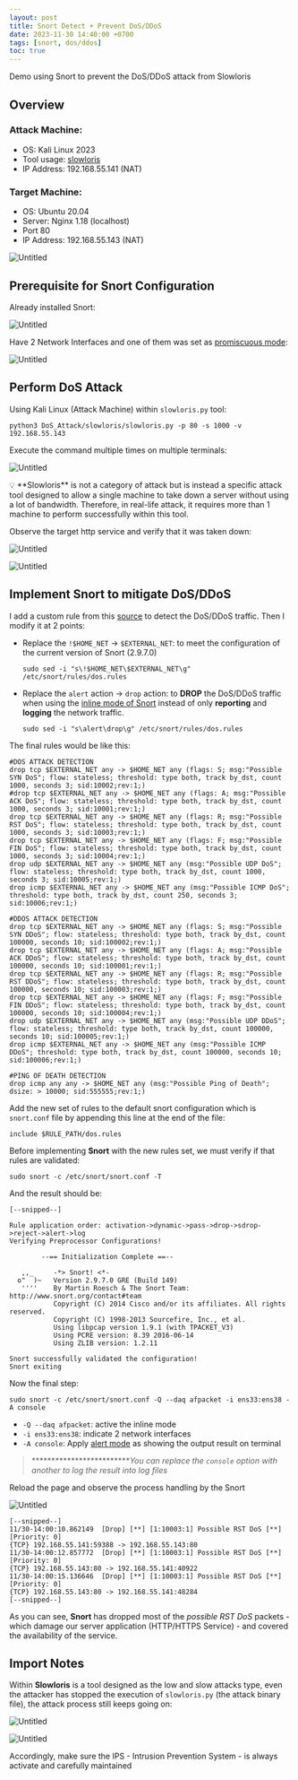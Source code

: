 ```yaml
---
layout: post
title: Snort Detect + Prevent DoS/DDoS
date: 2023-11-30 14:40:00 +0700
tags: [snort, dos/ddos]
toc: true
---
```


<p class="message">Demo using Snort to prevent the DoS/DDoS attack from Slowloris</p>

## Overview

### Attack Machine:

- OS: Kali Linux 2023
- Tool usage: [slowloris](https://github.com/gkbrk/slowloris)
- IP Address: 192.168.55.141 (NAT)

### Target Machine:

- OS: Ubuntu 20.04
- Server: Nginx 1.18 (localhost)
- Port 80
- IP Address: 192.168.55.143 (NAT)

![Untitled](/mhuy_notes/assets/Snort%20Detect%20and%20Prevent%20DoS_DDoS/Untitled.png)

## Prerequisite for Snort Configuration

Already installed Snort:

![Untitled](/mhuy_notes/assets/Snort%20Detect%20and%20Prevent%20DoS_DDoS/Untitled%201.png)

Have 2 Network Interfaces and one of them was set as [promiscuous mode](https://www.thegeekdiary.com/how-to-configure-interface-in-promiscuous-mode-in-centos-rhel/): 

![Untitled](/mhuy_notes/assets/Snort%20Detect%20and%20Prevent%20DoS_DDoS/Untitled%202.png)

## Perform DoS Attack

Using Kali Linux (Attack Machine) within `slowloris.py` tool:

```
python3 DoS_Attack/slowloris/slowloris.py -p 80 -s 1000 -v 192.168.55.143
```

Execute the command multiple times on multiple terminals:

![Untitled](/mhuy_notes/assets/Snort%20Detect%20and%20Prevent%20DoS_DDoS/Untitled%203.png)

<aside>
💡 **Slowloris** is not a category of attack but is instead a specific attack tool designed to allow a single machine to take down a server without using a lot of bandwidth. Therefore, in real-life attack, it requires more than 1 machine to perform successfully within this tool.

</aside>

Observe the target http service and verify that it was taken down:

![Untitled](/mhuy_notes/assets/Snort%20Detect%20and%20Prevent%20DoS_DDoS/Untitled%204.png)

![Untitled](/mhuy_notes/assets/Snort%20Detect%20and%20Prevent%20DoS_DDoS/Untitled%205.png)

## Implement Snort to mitigate DoS/DDoS

I add a custom rule from this [source](https://raw.githubusercontent.com/maj0rmil4d/snort-ddos-mitigation/main/dos.rules) to detect the DoS/DDoS traffic. Then I modify it at 2 points:

- Replace the `!$HOME_NET` → `$EXTERNAL_NET`: to meet the configuration of the current version of Snort (2.9.7.0)
    
    ```
    sudo sed -i "s\!$HOME_NET\$EXTERNAL_NET\g" /etc/snort/rules/dos.rules
    ```
    
- Replace the `alert` action → `drop` action: to **DROP** the DoS/DDoS traffic when using the [inline mode of Snort](https://sublimerobots.com/2016/02/snort-ips-inline-mode-on-ubuntu/) instead of only **reporting** and **logging** the network traffic.
    
    ```
    sudo sed -i "s\alert\drop\g" /etc/snort/rules/dos.rules
    ```
    

The final rules would be like this:

```
#DOS ATTACK DETECTION
drop tcp $EXTERNAL_NET any -> $HOME_NET any (flags: S; msg:"Possible SYN DoS"; flow: stateless; threshold: type both, track by_dst, count 1000, seconds 3; sid:10002;rev:1;)
#drop tcp $EXTERNAL_NET any -> $HOME_NET any (flags: A; msg:"Possible ACK DoS"; flow: stateless; threshold: type both, track by_dst, count 1000, seconds 3; sid:10001;rev:1;)
drop tcp $EXTERNAL_NET any -> $HOME_NET any (flags: R; msg:"Possible RST DoS"; flow: stateless; threshold: type both, track by_dst, count 1000, seconds 3; sid:10003;rev:1;)
drop tcp $EXTERNAL_NET any -> $HOME_NET any (flags: F; msg:"Possible FIN DoS"; flow: stateless; threshold: type both, track by_dst, count 1000, seconds 3; sid:10004;rev:1;)
drop udp $EXTERNAL_NET any -> $HOME_NET any (msg:"Possible UDP DoS"; flow: stateless; threshold: type both, track by_dst, count 1000, seconds 3; sid:10005;rev:1;)
drop icmp $EXTERNAL_NET any -> $HOME_NET any (msg:"Possible ICMP DoS"; threshold: type both, track by_dst, count 250, seconds 3; sid:10006;rev:1;)

#DDOS ATTACK DETECTION
drop tcp $EXTERNAL_NET any -> $HOME_NET any (flags: S; msg:"Possible SYN DDoS"; flow: stateless; threshold: type both, track by_dst, count 100000, seconds 10; sid:100002;rev:1;)
drop tcp $EXTERNAL_NET any -> $HOME_NET any (flags: A; msg:"Possible ACK DDoS"; flow: stateless; threshold: type both, track by_dst, count 100000, seconds 10; sid:100001;rev:1;)
drop tcp $EXTERNAL_NET any -> $HOME_NET any (flags: R; msg:"Possible RST DDoS"; flow: stateless; threshold: type both, track by_dst, count 100000, seconds 10; sid:100003;rev:1;)
drop tcp $EXTERNAL_NET any -> $HOME_NET any (flags: F; msg:"Possible FIN DDoS"; flow: stateless; threshold: type both, track by_dst, count 100000, seconds 10; sid:100004;rev:1;)
drop udp $EXTERNAL_NET any -> $HOME_NET any (msg:"Possible UDP DDoS"; flow: stateless; threshold: type both, track by_dst, count 100000, seconds 10; sid:100005;rev:1;)
drop icmp $EXTERNAL_NET any -> $HOME_NET any (msg:"Possible ICMP DDoS"; threshold: type both, track by_dst, count 100000, seconds 10; sid:100006;rev:1;)

#PING OF DEATH DETECTION
drop icmp any any -> $HOME_NET any (msg:"Possible Ping of Death"; dsize: > 10000; sid:555555;rev:1;)
```

Add the new set of rules to the default snort configuration which is `snort.conf` file by appending this line at the end of the file:

```
include $RULE_PATH/dos.rules
```

Before implementing **Snort** with the new rules set, we must verify if that rules are validated:

```
sudo snort -c /etc/snort/snort.conf -T
```

And the result should be:

```
[--snipped--]

Rule application order: activation->dynamic->pass->drop->sdrop->reject->alert->log
Verifying Preprocessor Configurations!

        --== Initialization Complete ==--

   ,,_     -*> Snort! <*-
  o"  )~   Version 2.9.7.0 GRE (Build 149) 
   ''''    By Martin Roesch & The Snort Team: http://www.snort.org/contact#team
           Copyright (C) 2014 Cisco and/or its affiliates. All rights reserved.
           Copyright (C) 1998-2013 Sourcefire, Inc., et al.
           Using libpcap version 1.9.1 (with TPACKET_V3)
           Using PCRE version: 8.39 2016-06-14
           Using ZLIB version: 1.2.11

Snort successfully validated the configuration!
Snort exiting
```

Now the final step:

```
sudo snort -c /etc/snort/snort.conf -Q --daq afpacket -i ens33:ens38 -A console
```

- `-Q --daq afpacket`: active the inline mode
- `-i ens33:ens38`: indicate 2 network interfaces
- `-A console`: Apply [alert mode](https://linuxhint.com/snort_alerts/) as showing the output result on terminal

> **************************You can replace the `console` option with another to log the result into log files*
> 

Reload the page and observe the process handling by the Snort

![Untitled](/mhuy_notes/assets/Snort%20Detect%20and%20Prevent%20DoS_DDoS/Untitled%206.png)

```
[--snipped--]
11/30-14:00:10.862149  [Drop] [**] [1:10003:1] Possible RST DoS [**] [Priority: 0] 
{TCP} 192.168.55.141:59388 -> 192.168.55.143:80
11/30-14:00:12.857772  [Drop] [**] [1:10003:1] Possible RST DoS [**] [Priority: 0] 
{TCP} 192.168.55.143:80 -> 192.168.55.141:40922
11/30-14:00:15.136646  [Drop] [**] [1:10003:1] Possible RST DoS [**] [Priority: 0] 
{TCP} 192.168.55.143:80 -> 192.168.55.141:48284
[--snipped--]
```

As you can see, **Snort** has dropped most of the *possible RST DoS* packets - which damage our server application (HTTP/HTTPS Service) - and covered the availability of the service.

## Import Notes

Within **Slowloris** is a tool designed as the low and slow attacks type, even the attacker has stopped the execution of `slowloris.py` (the attack binary file), the attack process still keeps going on:

![Untitled](/mhuy_notes/assets/Snort%20Detect%20and%20Prevent%20DoS_DDoS/Untitled%207.png)

![Untitled](/mhuy_notes/assets/Snort%20Detect%20and%20Prevent%20DoS_DDoS/Untitled%208.png)

Accordingly, make sure the IPS - Intrusion Prevention System - is always activate and carefully maintained